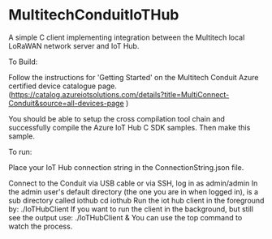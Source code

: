 # MultitechConduitIoTHub
A simple C client implementing integration between the Multitech local LoRaWAN network server and IoT Hub.

To Build:

Follow the instructions for 'Getting Started' on the Multitech Conduit Azure certified device catalogue page. (https://catalog.azureiotsolutions.com/details?title=MultiConnect-Conduit&source=all-devices-page )

You should be able to setup the cross compilation tool chain and successfully compile the Azure IoT Hub C SDK samples. Then make this sample.

To run:

Place your IoT Hub connection string in the ConnectionString.json file.

Connect to the Conduit via USB cable or via SSH, log in as admin/admin
In the admin user's default directory (the one you are in when logged in), is a sub directory called iothub
cd iothub
Run the iot hub client in the foreground by:
./IoTHubClient
If you want to run the client in the background, but still see the output use:
./IoTHubClient &
You can use the top command to watch the process.